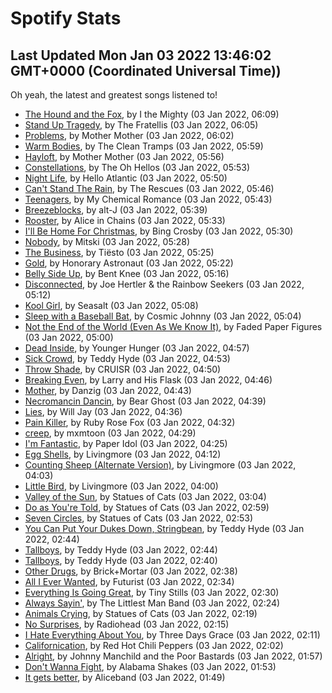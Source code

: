 
# Spotify Stats
## Last Updated Mon Jan 03 2022 13:46:02 GMT+0000 (Coordinated Universal Time))

Oh yeah, the latest and greatest songs listened to!

- [The Hound and the Fox](https://www.last.fm/music/I+the+Mighty/_/The+Hound+and+the+Fox), by I the Mighty (03 Jan 2022, 06:09)
- [Stand Up Tragedy](https://www.last.fm/music/The+Fratellis/_/Stand+Up+Tragedy), by The Fratellis (03 Jan 2022, 06:05)
- [Problems](https://www.last.fm/music/Mother+Mother/_/Problems), by Mother Mother (03 Jan 2022, 06:02)
- [Warm Bodies](https://www.last.fm/music/The+Clean+Tramps/_/Warm+Bodies), by The Clean Tramps (03 Jan 2022, 05:59)
- [Hayloft](https://www.last.fm/music/Mother+Mother/_/Hayloft), by Mother Mother (03 Jan 2022, 05:56)
- [Constellations](https://www.last.fm/music/The+Oh+Hellos/_/Constellations), by The Oh Hellos (03 Jan 2022, 05:53)
- [Night Life](https://www.last.fm/music/Hello+Atlantic/_/Night+Life), by Hello Atlantic (03 Jan 2022, 05:50)
- [Can't Stand The Rain](https://www.last.fm/music/The+Rescues/_/Can%27t+Stand+The+Rain), by The Rescues (03 Jan 2022, 05:46)
- [Teenagers](https://www.last.fm/music/My+Chemical+Romance/_/Teenagers), by My Chemical Romance (03 Jan 2022, 05:43)
- [Breezeblocks](https://www.last.fm/music/alt-J/_/Breezeblocks), by alt-J (03 Jan 2022, 05:39)
- [Rooster](https://www.last.fm/music/Alice+in+Chains/_/Rooster), by Alice in Chains (03 Jan 2022, 05:33)
- [I'll Be Home For Christmas](https://www.last.fm/music/Bing+Crosby/_/I%27ll+Be+Home+For+Christmas), by Bing Crosby (03 Jan 2022, 05:30)
- [Nobody](https://www.last.fm/music/Mitski/_/Nobody), by Mitski (03 Jan 2022, 05:28)
- [The Business](https://www.last.fm/music/Ti%C3%ABsto/_/The+Business), by Tiësto (03 Jan 2022, 05:25)
- [Gold](https://www.last.fm/music/Honorary+Astronaut/_/Gold), by Honorary Astronaut (03 Jan 2022, 05:22)
- [Belly Side Up](https://www.last.fm/music/Bent+Knee/_/Belly+Side+Up), by Bent Knee (03 Jan 2022, 05:16)
- [Disconnected](https://www.last.fm/music/Joe+Hertler+&+the+Rainbow+Seekers/_/Disconnected), by Joe Hertler & the Rainbow Seekers (03 Jan 2022, 05:12)
- [Kool Girl](https://www.last.fm/music/Seasalt/_/Kool+Girl), by Seasalt (03 Jan 2022, 05:08)
- [Sleep with a Baseball Bat](https://www.last.fm/music/Cosmic+Johnny/_/Sleep+with+a+Baseball+Bat), by Cosmic Johnny (03 Jan 2022, 05:04)
- [Not the End of the World (Even As We Know It)](https://www.last.fm/music/Faded+Paper+Figures/_/Not+the+End+of+the+World+(Even+As+We+Know+It)), by Faded Paper Figures (03 Jan 2022, 05:00)
- [Dead Inside](https://www.last.fm/music/Younger+Hunger/_/Dead+Inside), by Younger Hunger (03 Jan 2022, 04:57)
- [Sick Crowd](https://www.last.fm/music/Teddy+Hyde/_/Sick+Crowd), by Teddy Hyde (03 Jan 2022, 04:53)
- [Throw Shade](https://www.last.fm/music/CRUISR/_/Throw+Shade), by CRUISR (03 Jan 2022, 04:50)
- [Breaking Even](https://www.last.fm/music/Larry+and+His+Flask/_/Breaking+Even), by Larry and His Flask (03 Jan 2022, 04:46)
- [Mother](https://www.last.fm/music/Danzig/_/Mother), by Danzig (03 Jan 2022, 04:43)
- [Necromancin Dancin](https://www.last.fm/music/Bear+Ghost/_/Necromancin+Dancin), by Bear Ghost (03 Jan 2022, 04:39)
- [Lies](https://www.last.fm/music/Will+Jay/_/Lies), by Will Jay (03 Jan 2022, 04:36)
- [Pain Killer](https://www.last.fm/music/Ruby+Rose+Fox/_/Pain+Killer), by Ruby Rose Fox (03 Jan 2022, 04:32)
- [creep](https://www.last.fm/music/mxmtoon/_/creep), by mxmtoon (03 Jan 2022, 04:29)
- [I'm Fantastic](https://www.last.fm/music/Paper+Idol/_/I%27m+Fantastic), by Paper Idol (03 Jan 2022, 04:25)
- [Egg Shells](https://www.last.fm/music/Livingmore/_/Egg+Shells), by Livingmore (03 Jan 2022, 04:12)
- [Counting Sheep (Alternate Version)](https://www.last.fm/music/Livingmore/_/Counting+Sheep+(Alternate+Version)), by Livingmore (03 Jan 2022, 04:03)
- [Little Bird](https://www.last.fm/music/Livingmore/_/Little+Bird), by Livingmore (03 Jan 2022, 04:00)
- [Valley of the Sun](https://www.last.fm/music/Statues+of+Cats/_/Valley+of+the+Sun), by Statues of Cats (03 Jan 2022, 03:04)
- [Do as You're Told](https://www.last.fm/music/Statues+of+Cats/_/Do+as+You%27re+Told), by Statues of Cats (03 Jan 2022, 02:59)
- [Seven Circles](https://www.last.fm/music/Statues+of+Cats/_/Seven+Circles), by Statues of Cats (03 Jan 2022, 02:53)
- [You Can Put Your Dukes Down, Stringbean](https://www.last.fm/music/Teddy+Hyde/_/You+Can+Put+Your+Dukes+Down,+Stringbean), by Teddy Hyde (03 Jan 2022, 02:44)
- [Tallboys](https://www.last.fm/music/Teddy+Hyde/_/Tallboys), by Teddy Hyde (03 Jan 2022, 02:44)
- [Tallboys](https://www.last.fm/music/Teddy+Hyde/_/Tallboys), by Teddy Hyde (03 Jan 2022, 02:40)
- [Other Drugs](https://www.last.fm/music/Brick%252BMortar/_/Other+Drugs), by Brick+Mortar (03 Jan 2022, 02:38)
- [All I Ever Wanted](https://www.last.fm/music/Futurist/_/All+I+Ever+Wanted), by Futurist (03 Jan 2022, 02:34)
- [Everything Is Going Great](https://www.last.fm/music/Tiny+Stills/_/Everything+Is+Going+Great), by Tiny Stills (03 Jan 2022, 02:30)
- [Always Sayin'](https://www.last.fm/music/The+Littlest+Man+Band/_/Always+Sayin%27), by The Littlest Man Band (03 Jan 2022, 02:24)
- [Animals Crying](https://www.last.fm/music/Statues+of+Cats/_/Animals+Crying), by Statues of Cats (03 Jan 2022, 02:19)
- [No Surprises](https://www.last.fm/music/Radiohead/_/No+Surprises), by Radiohead (03 Jan 2022, 02:15)
- [I Hate Everything About You](https://www.last.fm/music/Three+Days+Grace/_/I+Hate+Everything+About+You), by Three Days Grace (03 Jan 2022, 02:11)
- [Californication](https://www.last.fm/music/Red+Hot+Chili+Peppers/_/Californication), by Red Hot Chili Peppers (03 Jan 2022, 02:02)
- [Alright](https://www.last.fm/music/Johnny+Manchild+and+the+Poor+Bastards/_/Alright), by Johnny Manchild and the Poor Bastards (03 Jan 2022, 01:57)
- [Don't Wanna Fight](https://www.last.fm/music/Alabama+Shakes/_/Don%27t+Wanna+Fight), by Alabama Shakes (03 Jan 2022, 01:53)
- [It gets better](https://www.last.fm/music/Aliceband/_/It+gets+better), by Aliceband (03 Jan 2022, 01:49)
